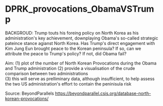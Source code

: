 # DPRK_provocations_ObamaVSTrump
 BACKGROUD:
 Trump touts his foreing policy on North Korea as his administration's key achievement, downplaying Obama's so-called strategic pateince stance agianst North Korea. 
 Has Trump's direct engagement with Kim Jung Eun brought peace to the Korean peninsula? If so, can we attribute the peace to Trump's policy? If not, did Obama fail?
 
 Aim:
 (1) plot of the number of North Korean Provocations during the Obama and Trump administration
 (2) provide a visualisation of the crude comparison between two administrations  
 (3) this will serve as prelliminary data, although insufficient, to help assess the two US administration's effort to contain the peninisula risk   

 Source:
 BeyondParallels
 https://beyondparallel.csis.org/database-north-korean-provocations/
 
